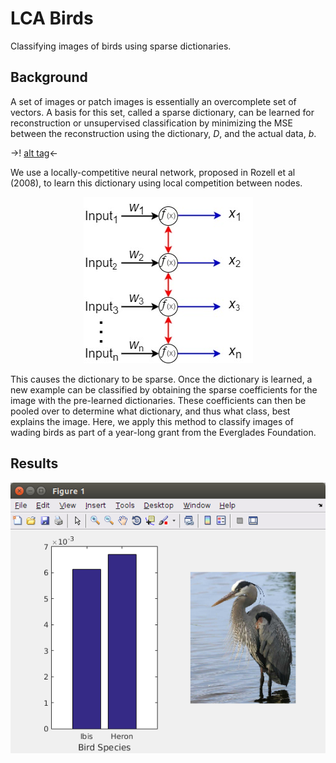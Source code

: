 # LCA Birds
Classifying images of birds using sparse dictionaries. 

## Background
A set of images or patch images is essentially an overcomplete set of vectors. A basis for this set, called a sparse dictionary, can be learned for reconstruction or unsupervised classification by minimizing the MSE between the reconstruction using the dictionary, *D*, and the actual data, *b*.

->! [alt tag](https://github.com/MichaelTeti/LCA_Sparse_Coding_WadingBirds/blob/master/ax%3Db.jpg)<-

We use a locally-competitive neural network, proposed in Rozell et al (2008), to learn this dictionary using local competition between nodes.

<div style="text-align:center"><img src ="https://github.com/MichaelTeti/LCA_Sparse_Coding_WadingBirds/blob/master/LCA1.jpg" /></div>

This causes the dictionary to be sparse. Once the dictionary is learned, a new example can be classified by obtaining the sparse coefficients for the image with the pre-learned dictionaries. These coefficients can then be pooled over to determine what dictionary, and thus what class, best explains the image. Here, we apply this method to classify images of wading birds as part of a year-long grant from the Everglades Foundation.  

## Results
![alt tag](https://github.com/MichaelTeti/LCA_Sparse_Coding_WadingBirds/blob/master/bargraph.png)
